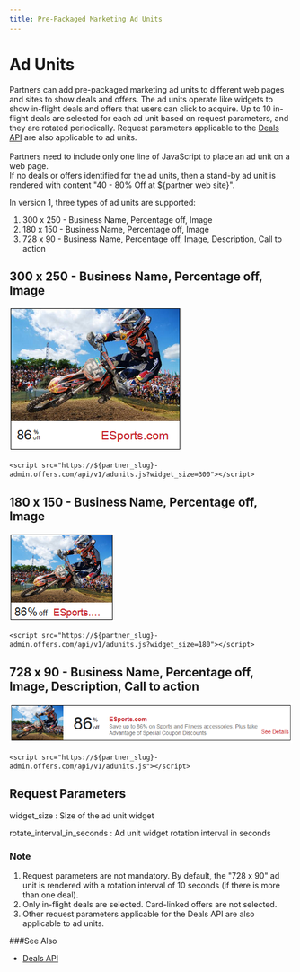 ```yaml
---
title: Pre-Packaged Marketing Ad Units
---
```


# Ad Units

Partners can add pre-packaged marketing ad units to different web pages and sites to show deals and offers.
The ad units operate like widgets to show in-flight deals and offers that users can click to acquire.
Up to 10 in-flight deals are selected for each ad unit based on request parameters, and they are rotated periodically.
Request parameters applicable to the [Deals API](/v1/deals) are also applicable to ad units.
<br><br>
Partners need to include only one line of JavaScript to place an ad unit on a web page.  
If no deals or offers identified for the ad units, then a stand-by ad unit is rendered with content "40 - 80% Off at ${partner web site}".

In version 1, three types of ad units are supported:

1. 300 x 250 - Business Name, Percentage off, Image
2. 180 x 150 - Business Name, Percentage off, Image
3. 728 x 90 - Business Name, Percentage off, Image, Description, Call to action

## 300 x 250 - Business Name, Percentage off, Image
<img src="/images/ad-unit-300-250.png" alt="Ad Unit 300x250" >

    <script src="https://${partner_slug}-admin.offers.com/api/v1/adunits.js?widget_size=300"></script>

## 180 x 150 - Business Name, Percentage off, Image
<img src="/images/ad-unit-180-150.png" alt="Ad Unit 180x150" >

    <script src="https://${partner_slug}-admin.offers.com/api/v1/adunits.js?widget_size=180"></script>

## 728 x 90 - Business Name, Percentage off, Image, Description, Call to action
<img src="/images/ad-unit-728-90.png" alt="Ad Unit 728x90" >

    <script src="https://${partner_slug}-admin.offers.com/api/v1/adunits.js"></script>

## Request Parameters
widget_size
: Size of the ad unit widget

rotate_interval_in_seconds
: Ad unit widget rotation interval in seconds

### Note
1. Request parameters are not mandatory.  By default, the "728 x 90" ad unit is rendered with a rotation interval of 10 seconds (if there is more than one deal).
2. Only in-flight deals are selected.  Card-linked offers are not selected.
3. Other request parameters applicable for the Deals API are also applicable to ad units.

###See Also
* [Deals API](/v1/deals)
